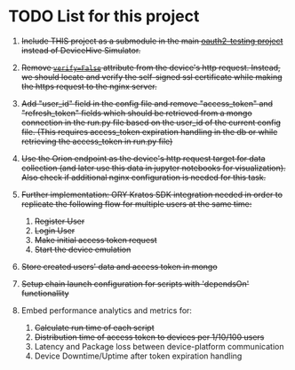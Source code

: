 # TODO List for this project

1. <s>Include THIS project as a submodule in the main [oauth2-testing project](https://github.com/SavvasMohito/oauth2-testing/tree/wip/docker-compose) instead of DeviceHive Simulator.</s>

2. <s>Remove [`verify=False`](https://github.com/SavvasMohito/python-device-emulator/blob/8ef3668468029f9fdbd76baef6d0f1909109c780/src/components/device.py#L34) attribute from the device's http request. Instead, we should locate and verify the self-signed ssl certificate while making the https request to the nginx server.</s>

3. <s>Add "user_id" field in the config file and remove "access_token" and "refresh_token" fields which should be retrieved from a mongo connection in the run.py file based on the user_id of the current config file. (This requires access_token expiration handling in the db or while retrieving the access_token in run.py file)</s>

4. <s>Use the Orion endpoint as the device's http request target for data collection (and later use this data in jupyter notebooks for visualization). Also check if additional nginx configuration is needed for this task.</s>

5. <s>Further implementation: ORY Kratos SDK integration needed in order to replicate the following flow for multiple users at the same time:
   1. Register User
   2. Login User
   3. Make initial access token request
   4. Start the device emulation</s>
   
6. <s>Store created users' data and access token in mongo</s>

7. <s>Setup chain launch configuration for scripts with 'dependsOn' functionallity</s>

8. Embed performance analytics and metrics for:
   1. <s>Calculate run time of each script</s>
   2. <s>Distribution time of access token to devices per 1/10/100 users</s>
   3. Latency and Package loss between device-platform communication
   4. Device Downtime/Uptime after token expiration handling
